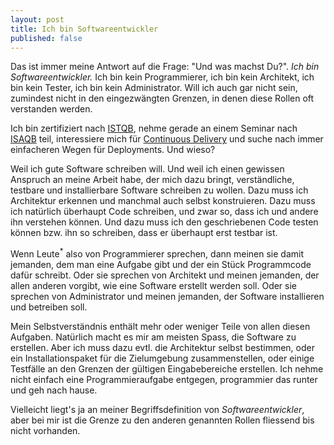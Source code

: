 ```yaml
---
layout: post
title: Ich bin Softwareentwickler
published: false
---
```


Das ist immer meine Antwort auf die Frage: "Und was machst Du?". *Ich
bin Softwareentwickler.* Ich bin kein Programmierer, ich bin kein
Architekt, ich bin kein Tester, ich bin kein Administrator. Will ich
auch gar nicht sein, zumindest nicht in den eingezwängten Grenzen, in
denen diese Rollen oft verstanden werden.

Ich bin zertifiziert nach [ISTQB][0], nehme gerade an einem Seminar nach
[ISAQB][1] teil, interessiere mich für [Continuous Delivery][2] und
suche nach immer einfacheren Wegen für Deployments. Und wieso?

Weil ich gute Software schreiben will. Und weil ich einen gewissen
Anspruch an meine Arbeit habe, der mich dazu bringt, verständliche,
testbare und installierbare Software schreiben zu wollen. Dazu muss ich
Architektur erkennen und manchmal auch selbst konstruieren. Dazu muss
ich natürlich überhaupt Code schreiben, und zwar so, dass ich und andere
ihn verstehen können. Und dazu muss ich den geschriebenen Code testen
können bzw. ihn so schreiben, dass er überhaupt erst testbar ist.

Wenn Leute<sup>*</sup> also von Programmierer sprechen, dann meinen sie
damit jemanden, dem man eine Aufgabe gibt und der ein Stück Programmcode
dafür schreibt. Oder sie sprechen von Architekt und meinen jemanden, der
allen anderen vorgibt, wie eine Software erstellt werden soll. Oder sie
sprechen von Administrator und meinen jemanden, der Software
installieren und betreiben soll.

Mein Selbstverständnis enthält mehr oder weniger Teile von allen diesen
Aufgaben. Natürlich macht es mir am meisten Spass, die Software zu
erstellen. Aber ich muss dazu evtl. die Architektur selbst bestimmen,
oder ein Installationspaket für die Zielumgebung zusammenstellen, oder
einige Testfälle an den Grenzen der gültigen Eingabebereiche erstellen.
Ich nehme nicht einfach eine Programmieraufgabe entgegen, programmier
das runter und geh nach hause.

Vielleicht liegt's ja an meiner Begriffsdefinition von
*Softwareentwickler*, aber bei mir ist die Grenze zu den anderen
genannten Rollen fliessend bis nicht vorhanden.

[0]: http://www.istqb.org/
[1]: http://www.isaqb.org/
[2]: http://www.amazon.de/dp/0321601912/kopisde-21

